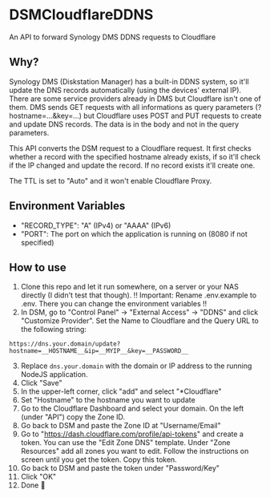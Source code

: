 # DSMCloudflareDDNS

An API to forward Synology DMS DDNS requests to Cloudflare

## Why?

Synology DMS (Diskstation Manager) has a built-in DDNS system, so it'll update the DNS records automatically (using the devices' external IP).
There are some service providers already in DMS but Cloudflare isn't one of them. DMS sends GET requests with all informations as query parameters (?hostname=...&key=...) but Cloudflare uses POST and PUT requests to create and update DNS records. The data is in the body and not in the query parameters.

This API converts the DSM request to a Cloudflare request. It first checks whether a record with the specified hostname already exists, if so it'll check if the IP changed and update the record. If no record exists it'll create one.

The TTL is set to "Auto" and it won't enable Cloudflare Proxy.

## Environment Variables

- "RECORD_TYPE": "A" (IPv4) or "AAAA" (IPv6)
- "PORT": The port on which the application is running on (8080 if not specified)

## How to use

1. Clone this repo and let it run somewhere, on a server or your NAS directly (I didn't test that though). !! Important: Rename .env.example to .env. There you can change the environment variables !!
2. In DSM, go to "Control Panel" -> "External Access" -> "DDNS" and click "Customize Provider". Set the Name to Cloudflare and the Query URL to the following string:

`https://dns.your.domain/update?hostname=__HOSTNAME__&ip=__MYIP__&key=__PASSWORD__`

3. Replace `dns.your.domain` with the domain or IP address to the running NodeJS application.
4. Click "Save"
5. In the upper-left corner, click "add" and select "\*Cloudflare"
6. Set "Hostname" to the hostname you want to update
7. Go to the Cloudflare Dashboard and select your domain. On the left (under "API") copy the Zone ID.
8. Go back to DSM and paste the Zone ID at "Username/Email"
9. Go to "https://dash.cloudflare.com/profile/api-tokens" and create a token. You can use the "Edit Zone DNS" template. Under "Zone Resources" add all zones you want to edit. Follow the instructions on screen until you get the token. Copy this token.
10. Go back to DSM and paste the token under "Password/Key"
11. Click "OK"
12. Done 🎉
